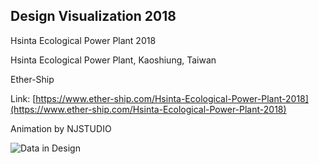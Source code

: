 ## Design Visualization 2018

Hsinta Ecological Power Plant 2018

Hsinta Ecological Power Plant, Kaoshiung, Taiwan

Ether-Ship

Link: [https://www.ether-ship.com/Hsinta-Ecological-Power-Plant-2018](https://www.ether-ship.com/Hsinta-Ecological-Power-Plant-2018)

Animation by NJSTUDIO

![Data in Design](https://namjulee.github.io/njs-lab-public/project/2018_hsinta/2018_hsinta.png)